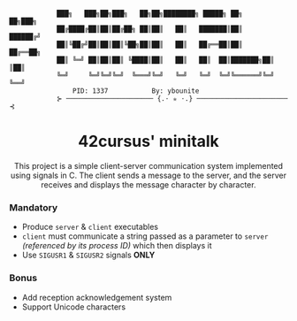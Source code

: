 ```
			███╗   ███╗██╗███╗   ██╗██╗████████╗ █████╗ ██╗     ██╗███╗
			██╔████╔██║██║██╔██╗ ██║██║   ██║   ███████║██║     ██████╔╝
			██║╚██╔╝██║██║██║╚██╗██║██║   ██║   ██╔══██║██║     ██╔══██╗
			██║ ╚═╝ ██║██║██║ ╚████║██║   ██║   ██║  ██║███████╗██║  ║██║
			╚═╝     ╚═╝╚═╝╚═╝  ╚═══╝╚═╝   ╚═╝   ╚═╝  ╚═╝╚══════╝╚═╝  ╚══╝
				PID: 1337			By: ybounite
			⊱ ────────────────────── {.⋅ ✯ ⋅.} ─────────────────────── ⊰
```
<h1 align="center">
	42cursus' minitalk 
</h1>

<p align="center">
This project is a simple client-server communication system implemented using signals in C.
The client sends a message to the server, and the server receives and displays the message character by character.


### Mandatory

- Produce `server` & `client` executables
- `client` must communicate a string passed as a parameter to `server` *(referenced by its process ID)* which then displays it
- Use `SIGUSR1` & `SIGUSR2` signals **ONLY**

### Bonus

- Add reception acknowledgement system
- Support Unicode characters
